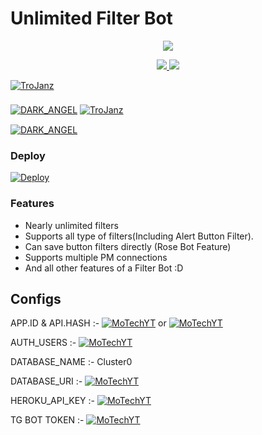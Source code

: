 # Unlimited Filter Bot

<p align="center">
  <a href="https://www.python.org">
    <img src="http://ForTheBadge.com/images/badges/made-with-python.svg">

  </a>
</p>
<p align="center">
  <a href="https://github.com/DarkAngel1234-tech/Unlimited-Filter-Bot/stargazers">
    <img src="https://img.shields.io/github/stars/DarkAngel1234-tech/Unlimited-Filter-Bot?style=social">

  </a>
  
  <a href="https://github.com/DarkAngel1234-tech/Unlimited-Filter-Bot/fork">
    <img src="https://img.shields.io/github/forks/DarkAngel1234-tech/Unlimited-Filter-Bot?label=Fork&style=social">

  </a>  
</p>

[![TroJanz](https://img.shields.io/badge/Connect-Creater-skyblue?style=for-the-badge&logo=telegram)](https://telegram.dog/DARK_ANGEL_1234)  
ㅤㅤㅤㅤㅤㅤㅤ  
[![DARK_ANGEL](https://img.shields.io/badge/Dark-Info-red?style=flat&logo=telegram)](https://telegram.dog/DaRK_iNFO_CHaNNeL)  [![TroJanz](https://img.shields.io/badge/Youtube-channel-red?style=flat&logo=Youtube)](https://youtube.com/channel/UCmGBpXoM-OEm-FacOccVKgQ)  ㅤㅤㅤㅤㅤㅤ  

[![DARK_ANGEL](https://img.shields.io/badge/Connect-Telegram-red?style=flat&logo=telegram)](https://telegram.dog/DARK_ANGEL_1234)


### Deploy

[![Deploy](https://www.herokucdn.com/deploy/button.svg)](https://heroku.com/deploy?template=https://github.com/harleyquinn099/Unlimited-Filter-Bot-1)

### Features
* Nearly unlimited filters
* Supports all type of filters(Including Alert Button Filter).
* Can save button filters directly (Rose Bot Feature)
* Supports multiple PM connections
* And all other features of a Filter Bot :D


## Configs

APP.ID & API.HASH :-
 [![MoTechYT](https://img.shields.io/badge/Click-Here-red?style=flat&logo=telegram)](https://telegram.dog/usetgxbot) or [![MoTechYT](https://img.shields.io/badge/Click-Here-red?style=flat&logo=Google)](https://my.telegram.org/auth)

AUTH_USERS :- [![MoTechYT](https://img.shields.io/badge/Click-Here-red?style=flat&logo=telegram)](https://telegram.dog/MissRose_bot)

DATABASE_NAME :- Cluster0

DATABASE_URI :- [![MoTechYT](https://img.shields.io/badge/Click-Here-red?style=flat&logo=mongodb)](https://www.mongodb.com/cloud/atlas/lp/try2-in?utm_source=google&utm_campaign=gs_apac_india_search_core_brand_atlas_mobile&utm_term=mongodb&utm_medium=cpc_paid_search&utm_ad=e&utm_ad_campaign_id=12564980858&gclid=CjwKCAjwx6WDBhBQEiwA_dP8rcft9hLV9WxyBV4c1VMZfdmMVi9mifPxBPVbZDnhGBbQhs8rwqXQ8xoC6U8QAvD_BwE)

HEROKU_API_KEY :- [![MoTechYT](https://img.shields.io/badge/Click-Here-red?style=flat&logo=heroku)](https://dashboard.heroku.com/account)

TG BOT TOKEN :- [![MoTechYT](https://img.shields.io/badge/Click-Here-red?style=flat&logo=telegram)](https://telegram.dog/BotFather) 

